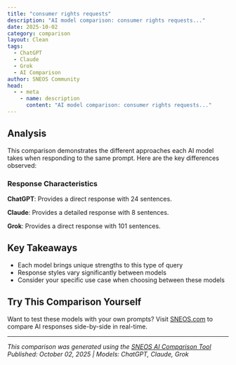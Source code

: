 ```yaml
---
title: "consumer rights requests"
description: "AI model comparison: consumer rights requests..."
date: 2025-10-02
category: comparison
layout: Clean
tags:
  - ChatGPT
  - Claude
  - Grok
  - AI Comparison
author: SNEOS Community
head:
  - - meta
    - name: description
      content: "AI model comparison: consumer rights requests..."
---
```


<ChatComparison
  title="consumer rights requests"
  prompt="consumer rights requests"
  :responses='{
    "ChatGPT": "Consumer rights requests typically involve inquiries or demands made by consumers to businesses or service providers regarding their rights under consumer protection laws. These requests can include issues related to product quality, refunds, warranties, safety, unfair practices, and more.\n\nHere are some common types of consumer rights requests:\n\n1. **Request for Refund or Replacement**  \n   - When a purchased product is defective, damaged, or not as described.  \n   - Example: \u0022I would like a refund for the faulty blender I purchased last week.\u0022\n\n2. **Request for Warranty Service**  \n   - Claiming repairs or replacements under the product\u0027s warranty.  \n   - Example: \u0022My laptop stopped working within the warranty period; please arrange for repair.\u0022\n\n3. **Request for Information**  \n   - Asking for clear details about a product, service, or contract terms.  \n   - Example: \u0022Could you provide the full terms and conditions for the subscription service?\u0022\n\n4. **Complaint About Unsafe or Hazardous Products**  \n   - Reporting products that may pose a safety risk.  \n   - Example: \u0022The children\u2019s toy I bought has sharp edges that could cause injury.\u0022\n\n5. **Request to Cancel a Contract or Service**  \n   - Exercising the right to cancel within a cooling-off period or due to breach.  \n   - Example: \u0022I want to cancel my gym membership as per the 14-day cooling-off period.\u0022\n\n6. **Request for Compensation for Damages**  \n   - Seeking compensation for losses caused by defective goods or poor services.  \n   - Example: \u0022I am requesting compensation for the damaged goods that caused water leakage.\u0022\n\n7. **Request to Stop Unfair or Deceptive Practices**  \n   - Asking a business to cease misleading advertising or other unfair practices.  \n   - Example: \u0022Please stop sending me misleading promotional messages.\u0022\n\nIf you have a particular situation or need a sample letter/request for a consumer rights issue, please provide details!",
    "Claude": "I\u0027d be happy to help you understand consumer rights and how to make requests related to them. Here are key areas where consumers typically have rights and can make requests:\n\n## Common Consumer Rights \u0026 Request Types:\n\n### **Product/Service Issues**\n- Refunds for defective or misrepresented products\n- Repairs or replacements under warranty\n- Compensation for poor service quality\n- Cancellation of contracts (cooling-off periods)\n\n### **Data Privacy Rights**\n- Access to personal data companies hold about you\n- Correction of inaccurate information\n- Deletion of personal data (\u0022right to be forgotten\u0022)\n- Data portability (getting your data in usable format)\n\n### **Financial Services**\n- Dispute fraudulent charges\n- Request payment plan modifications\n- Challenge credit report errors\n- Cancel recurring subscriptions/services\n\n### **Healthcare**\n- Access to medical records\n- Clear billing explanations\n- Second opinions\n- Privacy protection (HIPAA rights)\n\n## How to Make Effective Requests:\n\n1. **Document everything** - Keep receipts, emails, photos\n2. **Start with the company directly** - Contact customer service first\n3. **Be specific** - Clearly state what you want\n4. **Know relevant laws** - Reference applicable consumer protection laws\n5. **Set reasonable deadlines** - Give companies time to respond\n\n**What specific consumer rights issue are you dealing with?** I can provide more targeted guidance based on your situation.",
    "Grok": "Consumer rights requests generally refer to the actions or inquiries consumers make to exercise their legal rights regarding products, services, or personal data. These rights vary by country or region but often include areas such as refunds, repairs, data protection, and fair treatment. Below is an overview of common consumer rights and how to make requests related to them. If you have a specific situation or country in mind, feel free to provide more details!\n\n---\n\n### **Common Consumer Rights**\n1. **Right to Safety**: Products and services must be safe for use.\n2. **Right to Be Informed**: Consumers must receive accurate information about products or services.\n3. **Right to Choose**: Consumers should have access to a variety of products and services at fair prices.\n4. **Right to Be Heard**: Consumers have the right to voice complaints and have them addressed.\n5. **Right to Redress**: Consumers are entitled to remedies such as refunds, repairs, or replacements for faulty goods or services.\n6. **Right to Privacy**: Consumers can request control over their personal data (e.g., under laws like GDPR in the EU or CCPA in California).\n\n---\n\n### **Types of Consumer Rights Requests**\n1. **Refund or Replacement Requests**  \n   - If a product is defective, not as described, or doesn\u2019t meet expectations (e.g., within a warranty period), you can request a refund, repair, or replacement.\n   - **How to Request**: Contact the seller or retailer with proof of purchase (receipt, order number) and explain the issue. Many countries have cooling-off periods or return policies for online purchases.\n\n2. **Complaint or Dispute Resolution**  \n   - If a company fails to honor its promises or provides poor service, you can file a formal complaint.\n   - **How to Request**: Start by contacting the company\u2019s customer service. If unresolved, escalate to a consumer protection agency or ombudsman in your area (e.g., Federal Trade Commission in the US or Trading Standards in the UK).\n\n3. **Data Subject Access Requests (DSAR)**  \n   - Under laws like the General Data Protection Regulation (GDPR) in the EU or similar regulations elsewhere, you can request access to personal data a company holds about you.\n   - **How to Request**: Submit a written request (email or form) to the company\u2019s data protection officer, specifying what data you want to access, rectify, or delete. Companies typically have 30 days to respond under GDPR.\n\n4. **Right to Erasure (Right to Be Forgotten)**  \n   - You can request that a company delete your personal data if it\u2019s no longer necessary or if you withdraw consent.\n   - **How to Request**: Contact the company with a formal request, citing applicable laws (e.g., GDPR). Provide identification if required.\n\n5. **Cancellation or Contract Termination**  \n   - Many regions allow consumers to cancel contracts within a specific period (e.g., 14 days for online purchases in the EU).\n   - **How to Request**: Notify the company in writing within the cancellation window, adhering to their terms or legal guidelines.\n\n---\n\n### **Steps to Make a Consumer Rights Request**\n1. **Gather Documentation**: Keep receipts, emails, order confirmations, or any correspondence related to the product or service.\n2. **Contact the Company**: Reach out to customer support via email, phone, or their official website. Clearly state your issue or request (e.g., refund, data access) and reference any applicable laws or policies.\n3. **Use Formal Language**: Be polite but firm. Include specific details like dates, product names, or account numbers.\n4. **Know Your Rights**: Research consumer protection laws in your country. For example:\n   - **US**: Federal Trade Commission (FTC) guidelines, state-specific laws like the California Consumer Privacy Act (CCPA).\n   - **EU**: GDPR, EU Consumer Rights Directive.\n   - **UK**: Consumer Rights Act 2015.\n   - **Australia**: Australian Consumer Law (ACL).\n5. **Escalate if Necessary**: If the company doesn\u2019t respond or denies your request, contact a consumer protection agency, file a complaint, or seek legal advice.\n6. **Keep Records**: Document all communication, including dates and responses, in case further action is needed.\n\n---\n\n### **Sample Consumer Rights Request (Refund Example)**\n**Subject**: Refund Request for Defective Product (Order #12345)  \nDear [Company Name/Customer Service Team],  \n\nI am writing to request a refund for a defective product I purchased from your store on [date]. The item, [product name], does not function as advertised because [describe the issue]. I have attached a copy of my receipt and photos of the defect for your reference.  \n\nUnder [applicable law, e.g., Consumer Rights Act 2015], I believe I am entitled to a full refund or replacement. Please let me know the next steps to process this request. I can be reached at [your email/phone number] if additional information is needed. I look forward to your response within [reasonable timeframe, e.g., 14 days].  \n\nSincerely,  \n[Your Full Name]  \n[Your Address, if needed]\n\n---\n\n### **Sample Data Subject Access Request (DSAR)**\n**Subject**: Data Subject Access Request  \nDear [Company Name/Data Protection Officer],  \n\nI am writing to exercise my right to access personal data under [applicable law, e.g., GDPR Article 15]. I request a copy of all personal information your organization holds about me, including [specific data, if applicable, e.g., account details, purchase history]. My details are as follows:  \n- Full Name: [Your Name]  \n- Account ID (if applicable): [Your ID]  \n- Email Address: [Your Email]  \n\nPlease provide the requested information within 30 days as required by law. If you need verification of my identity, I am happy to comply. You can contact me at [your contact information].  \n\nThank you,  \n[Your Full Name]\n\n---\n\n### **Consumer Protection Resources by Region**\n- **United States**: Federal Trade Commission (FTC) - www.ftc.gov  \n- **European Union**: European Consumer Centre Network (ECC-Net) - ec.europa.eu  \n- **United Kingdom**: Citizens Advice - www.citizensadvice.org.uk  \n- **Australia**: Australian Competition and Consumer Commission (ACCC) - www.accc.gov.au  \n- **Canada**: Office of Consumer Affairs - www.ic.gc.ca\n\n---\n\nIf you have a specific issue (e.g., a denied refund, data privacy concern, or a particular company), let me know, and I can tailor the advice further!"
  }'
  published-date="02:09"
/>

## Analysis

This comparison demonstrates the different approaches each AI model takes when responding to the same prompt. Here are the key differences observed:

### Response Characteristics

**ChatGPT**: Provides a direct response with 24 sentences. 

**Claude**: Provides a detailed response with 8 sentences. 

**Grok**: Provides a direct response with 101 sentences. 

## Key Takeaways

- Each model brings unique strengths to this type of query
- Response styles vary significantly between models
- Consider your specific use case when choosing between these models

## Try This Comparison Yourself

Want to test these models with your own prompts? Visit [SNEOS.com](https://sneos.com) to compare AI responses side-by-side in real-time.

---

*This comparison was generated using the [SNEOS AI Comparison Tool](https://sneos.com)*
*Published: October 02, 2025 | Models: ChatGPT, Claude, Grok*

